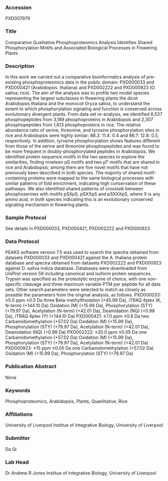 ### Accession
PXD007979

### Title
Comparative Qualitative Phosphoproteomics Analysis Identifies Shared Phosphorylation Motifs and Associated Biological Processes in Flowering Plants

### Description
In this work we carried out a comparative bioinformatics analysis of pre-existing phosphoproteomics data in the public domain: PXD000033 and PXD000421 (Arabidopsis. thaliana) and PXD002222 and PXD000923 (O. sativa; rice).  The aim of the analysis was to profile two model species representing the largest subclasses in flowering plants the dicot Arabidopsis thaliana and the monocot Oryza sativa, to understand the extent to which phosphorylation signaling and function is conserved across evolutionary divergent plants. From data set re-analysis, we identified 6,537 phosphopeptides from 3,189 phosphoproteins in Arabidopsis and 2,307 phosphopeptides from 1,613 phosphoproteins in rice. The relative abundance ratio of serine, threonine, and tyrosine phosphorylation sites in rice and Arabidopsis were highly similar: 88.3: 11.4: 0.4 and 86.7: 12.8: 0.5, respectively. In addition, tyrosine phosphorylation shows features different from those of the serine and threonine phosphopeptides and was found to be more frequent in doubly-phosphorylated peptides in Arabidopsis. We identified protein sequence motifs in the two species to explore the similarities, finding nineteen pS motifs and two pT motifs that are shared in rice and Arabidopsis; among them are five novel motifs that have not previously been described in both species. The majority of shared motif-containing proteins were mapped to the same biological processes with similar patterns of fold enrichment, indicating high conservation of these pathways. We also identified shared patterns of crosstalk between phosphoserines with motifs pSXpS, pSXXpS and pSXXXpS, where X is any amino acid, in both species indicating this is an evolutionary conserved signaling mechanism in flowering plants.

### Sample Protocol
See details in PXD000033, PXD000421, PXD002222 and PXD000923

### Data Protocol
PEAKS software version 7.5 was used to search the spectra obtained from datasets PXD000033 and PXD000421 against the A. thaliana protein database and spectra obtained from datasets PXD002222 and PXD000923 against O. sativa indica database. Databases were downloaded from UniProt version 59 including canonical and isoform protein sequences. Trypsin was specified as the proteolytic enzyme of choice, with one non-specific cleavage and three maximum variable PTM per peptide for all data sets. Other search parameters were selected to match as closely as possible the parameters from the original analysis, as follows.  PXD000033: ±5.0 ppm  ±0.5 Da  three  Beta-methylthiolation (+45.99 Da), iTRAQ 4plex (K, N-term) (+144.10 Da) Oxidation (M) (+15.99 Da), Phosphorylation (STY) (+79.97 Da), Acetylation (N-term) (+42.01 Da), Deamidation (NQ) (+0.98 Da), iTRAQ 4plex (Y) (+144.10 Da)  PXD000421: ±7.0 ppm ±0.8 Da two Carbamidomethylation (+57.02 Da) Oxidation (M) (+15.99 Da), Phosphorylation (STY) (+79.97 Da), Acetylation (N-term) (+42.01 Da), Deamidation (NQ) (+0.98 Da)  PXD002222: ±20.0 ppm ±0.05 Da one Carbamidomethylation (+57.02 Da) Oxidation (M) (+15.99 Da), Phosphorylation (STY) (+79.97 Da), Acetylation (N-term) (+42.01 Da)  PXD000923: ±15 ppm  ±0.05 Da one Carbamidomethylation (+57.02 Da) Oxidation (M) (+15.99 Da), Phosphorylation (STY) (+79.97 Da)

### Publication Abstract
None

### Keywords
Phosphoproteomics, Arabidopsis, Plants, Quanlitative, Rice

### Affiliations
University of Liverpool
Institue of Integrative Biology, University of Liverpool

### Submitter
Da Qi

### Lab Head
Dr Andrew R Jones
Institue of Integrative Biology, University of Liverpool


